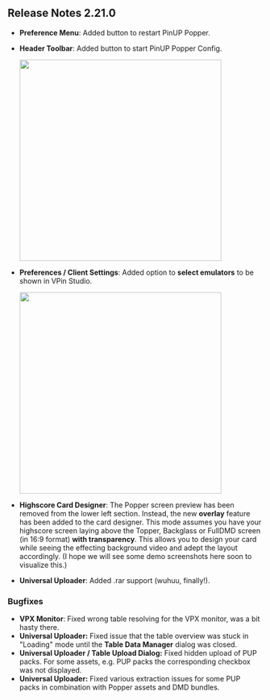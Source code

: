 ## Release Notes 2.21.0

- **Preference Menu**: Added button to restart PinUP Popper.
- **Header Toolbar**: Added button to start PinUP Popper Config.

  <img src="https://raw.githubusercontent.com/syd711/vpin-studio/main/documentation/misc/header-toolbar.png" width="400" />
  
- **Preferences / Client Settings**: Added option to **select emulators** to be shown in VPin Studio.
 
  <img src="https://raw.githubusercontent.com/syd711/vpin-studio/main/documentation/preferences/emulators.png" width="400" />

- **Highscore Card Designer**: The Popper screen preview has been removed from the lower left section. Instead, the new **overlay** feature has been added to the card designer. This mode assumes you have your highscore screen laying above the Topper, Backglass or FullDMD screen (in 16:9 format) **with transparency**. This allows you to design your card while seeing the effecting background video and adept the layout accordingly. (I hope we will see some demo screenshots here soon to visualize this.)  
- **Universal Uploader**: Added .rar support (wuhuu, finally!).


### Bugfixes

- **VPX Monitor**: Fixed wrong table resolving for the VPX monitor, was a bit hasty there.
- **Universal Uploader:** Fixed issue that the table overview was stuck in "Loading" mode until the **Table Data Manager** dialog was closed.
- **Universal Uploader / Table Upload Dialog:** Fixed hidden upload of PUP packs. For some assets, e.g. PUP packs the corresponding checkbox was not displayed.
- **Universal Uploader:** Fixed various extraction issues for some PUP packs in combination with Popper assets and DMD bundles.